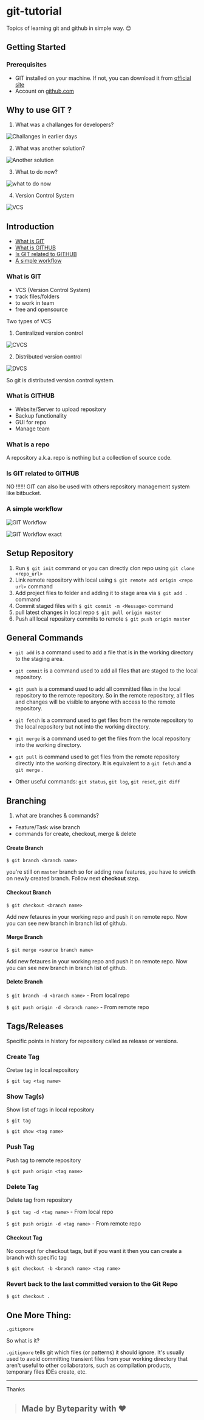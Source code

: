 # git-tutorial
Topics of learning git and github in simple way. :blush:

## Getting Started

### Prerequisites

- GIT installed on your machine. If not, you can download it from [official site](https://git-scm.com/downloads)
- Account on [github.com](https://github.com/)

## Why to use GIT ?

1. What was a challanges for developers?

![Challanges in earlier days](./images/tutorial_1.jpg)

2. What was another solution?

![Another solution](./images/tutorial_2.jpg)

3. What to do now?

![what to do now](./images/tutorial_3.jpg)

4. Version Control System

![VCS](./images/tutorial_4.jpg)

## Introduction

* [What is GIT](#what-is-git)
* [What is GITHUB](#what-is-github)
* [Is GIT related to GITHUB](#is-git-related-to-github)
* [A simple workflow](#a-simple-workflow)


### What is GIT
- VCS (Version Control System)
- track files/folders
- to work in team
- free and opensource

Two types of VCS
1. Centralized version control

![CVCS](./images/cvcs.jpg)

2. Distributed version control

![DVCS](./images/dvcs.jpg)

So git is distributed version control system.


### What is GITHUB

- Website/Server to upload repository
- Backup functionality
- GUI for repo
- Manage team

### What is a repo

A repository a.k.a. repo is nothing but a collection of source code.

### Is GIT related to GITHUB

NO !!!!!!
GIT can also be used with others repository management system like bitbucket.

### A simple workflow

![GIT Workflow](./images/workflow.jpg)

![GIT Workflow exact](./images/git_workflow.png)

## Setup Repository

1. Run `$ git init` command or you can directly clon repo using `git clone <repo_url>`
2. Link remote repository with local using `$ git remote add origin <repo url>` command
3. Add project files to folder and adding it to stage area via `$ git add .` command
4. Commit staged files with `$ git commit -m <Message>` command
5. pull latest changes in local repo `$ git pull origin master`
6. Push all local repository commits to remote `$ git push origin master`

## General Commands

* `git add` is a command used to add a file that is in the working directory to the staging area.

* `git commit` is a command used to add all files that are staged to the local repository.

* `git push` is a command used to add all committed files in the local repository to the remote repository. So in the remote repository, all files and changes will be visible to anyone with access to the remote repository.

* `git fetch` is a command used to get files from the remote repository to the local repository but not into the working directory.

* `git merge` is a command used to get the files from the local repository into the working directory.

* `git pull` is command used to get files from the remote repository directly into the working directory. It is equivalent to a `git fetch` and a `git merge` .

* Other useful commands: `git status`, `git log`, `git reset`, `git diff`


## Branching

1. what are branches & commands?
- Feature/Task wise branch
- commands for create, checkout, merge & delete

#### Create Branch

`$ git branch <branch name>`

you're still on ``master`` branch so for adding new features, you have to swicth on newly created branch. Follow next **checkout** step.

#### Checkout Branch

`$ git checkout <branch name>`

Add new fetaures in your working repo and push it on remote repo. Now you can see new branch in branch list of github.

#### Merge Branch

`$ git merge <source branch name>`

Add new fetaures in your working repo and push it on remote repo. Now you can see new branch in branch list of github.

#### Delete Branch

`$ git branch -d <branch name>` - From local repo

`$ git push origin -d <branch name>` - From remote repo

## Tags/Releases

Specific points in history for repository called as release or versions.

### Create Tag

Cretae tag in local repository

`$ git tag <tag name>`

### Show Tag(s)

Show list of tags in local repository

`$ git tag`

`$ git show <tag name>`

### Push Tag

Push tag to remote repository

`$ git push origin <tag name>`

### Delete Tag

Delete tag from repository

`$ git tag -d <tag name>` - From local repo

`$ git push origin -d <tag name>` - From remote repo


#### Checkout Tag

No concept for checkout tags, but if you want it then you can create a branch with specific tag

`$ git checkout -b <branch name> <tag name>`

### Revert back to the last committed version to the Git Repo

`$ git checkout .`


## One More Thing:

```.gitignore```

So what is it?

`.gitignore` tells git which files (or patterns) it should ignore. It's usually used to avoid committing transient files from your working directory that aren't useful to other collaborators, such as compilation products, temporary files IDEs create, etc.

---
Thanks

> ## Made by Byteparity with :heart:
